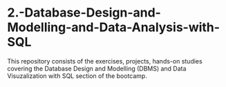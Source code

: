 # 2.-Database-Design-and-Modelling-and-Data-Analysis-with-SQL
This repository consists of the exercises, projects, hands-on studies covering the Database Design and Modelling (DBMS) and Data Visuzalization with SQL section of the bootcamp.
